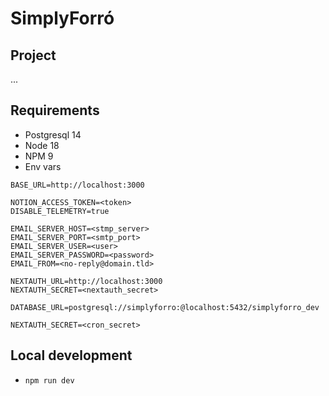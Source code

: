 # SimplyForró

## Project

...

## Requirements

* Postgresql 14
* Node 18
* NPM 9
* Env vars

```
BASE_URL=http://localhost:3000

NOTION_ACCESS_TOKEN=<token>
DISABLE_TELEMETRY=true

EMAIL_SERVER_HOST=<stmp_server>
EMAIL_SERVER_PORT=<smtp_port>
EMAIL_SERVER_USER=<user>
EMAIL_SERVER_PASSWORD=<password>
EMAIL_FROM=<no-reply@domain.tld>

NEXTAUTH_URL=http://localhost:3000
NEXTAUTH_SECRET=<nextauth_secret>

DATABASE_URL=postgresql://simplyforro:@localhost:5432/simplyforro_dev

NEXTAUTH_SECRET=<cron_secret>
```

## Local development

* `npm run dev`
